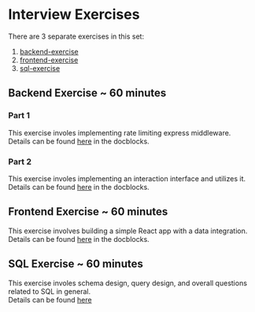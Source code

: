 # Interview Exercises

There are 3 separate exercises in this set:

1. [backend-exercise](./backend-exercise/)
2. [frontend-exercise](./frontend-exercise/)
3. [sql-exercise](./sql-exercise/)

## Backend Exercise ~ 60 minutes

### Part 1
This exercise involes implementing rate limiting express middleware.\
Details can be found [here](./backend-exercise/src/middleware/rateLimiter.ts) in the docblocks.

### Part 2

This exercise involes implementing an interaction interface and utilizes it.\
Details can be found [here](./backend-exercise/src/interactions/Interaction.ts) in the docblocks.

## Frontend Exercise ~ 60 minutes

This exercise involves building a simple React app with a data integration.\
Details can be found [here](./frontend-exercise/src/App.tsx) in the docblocks.

## SQL Exercise ~ 60 minutes

This exercise involes schema design, query design, and overall questions related to SQL in general.\
Details can be found [here](./sql-exercise/README.md)